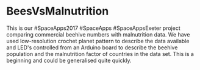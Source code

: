 # BeesVsMalnutrition
This is our #SpaceApps2017 #SpaceApps #SpaceAppsExeter project comparing commercial beehive numbers with malnutrition data. We have used low-resolution crochet planet pattern to describe the data available and LED's controlled from an Arduino board to describe the beehive population and the malnutrition factor of countries in the data set. This is a beginning and could be generalised quite quickly. 
